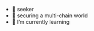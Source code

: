 - 👋 seeker
- 👀 securing a multi-chain world
- 🌱 I’m currently learning 



<!---
0xn0v/0xn0v is a ✨ special ✨ repository because its `README.md` (this file) appears on your GitHub profile.
You can click the Preview link to take a look at your changes.
--->
